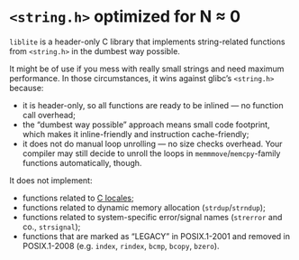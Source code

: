 `<string.h>` optimized for N ≈ 0
===

`liblite` is a header-only C library that implements string-related functions from `<string.h>` in the dumbest way possible.

It might be of use if you mess with really small strings and need maximum performance. In those circumstances, it wins against glibc’s `<string.h>` because:
  * it is header-only, so all functions are ready to be inlined — no function call overhead;
  * the “dumbest way possible” approach means small code footprint, which makes it inline-friendly and instruction cache-friendly;
  * it does not do manual loop unrolling — no size checks overhead. Your compiler may still decide to unroll the loops in `memmmove`/`memcpy`-family functions automatically, though.

It does not implement:
  * functions related to [C locales](https://github.com/mpv-player/mpv/commit/1e70e82baa9193f6f027338b0fab0f5078971fbe);
  * functions related to dynamic memory allocation (`strdup`/`strndup`);
  * functions related to system-specific error/signal names (`strerror` and co., `strsignal`);
  * functions that are marked as “LEGACY” in POSIX.1-2001 and removed in POSIX.1-2008 (e.g. `index`, `rindex`, `bcmp`, `bcopy`, `bzero`).
